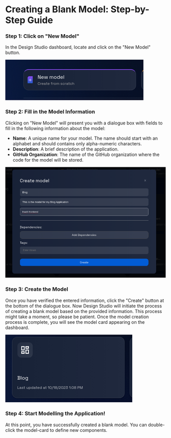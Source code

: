 # Creating a Blank Model: Step-by-Step Guide

### **Step 1: Click on "New Model"**

In the Design Studio dashboard, locate and click on the "New Model" button.

![new-model-button](img/create-model-1.png "New Model Button")

### **Step 2: Fill in the Model Information**

Clicking on "New Model" will present you with a dialogue box with fields to fill in the following information about the model:

-   **Name**: A unique name for your model. The name should start with an alphabet and should contains only alpha-numeric characters.
-   **Description**: A brief description of the application.
-   **GitHub Organization**: The name of the GitHub organization where the code for the model will be stored.

![create-model-dialogue](img/create-model-2.png "New Model Details")

### **Step 3: Create the Model**

Once you have verified the entered information, click the "Create" button at the bottom of the dialogue box.
Now Design Studio will initiate the process of creating a blank model based on the provided information.
This process might take a moment, so please be patient.
Once the model creation process is complete, you will see the model card appearing on the dashboard.

![new-model](img/create-model-3.png "Newly Created Model")

### **Step 4: Start Modelling the Application!**

At this point, you have successfully created a blank model.
You can double-click the model-card to define new components.
